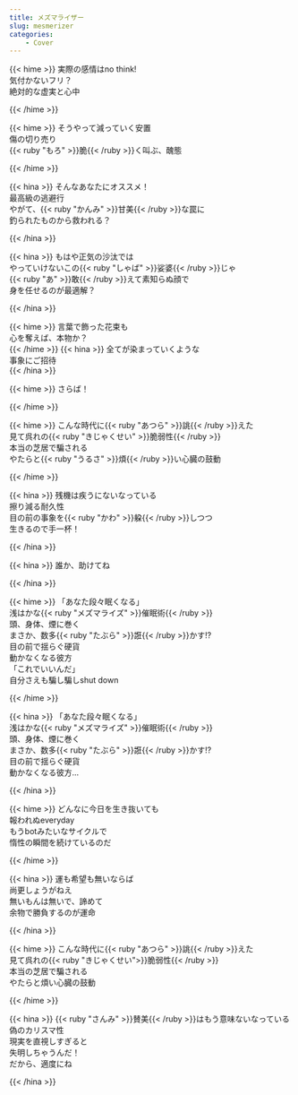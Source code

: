 ```yaml
---
title: メズマライザー
slug: mesmerizer
categories:
    - Cover
---
```


{{< hime >}}
実際の感情はno think!  
気付かないフリ？  
絶対的な虚実と心中  

{{< /hime >}}

{{< hime >}}
そうやって減っていく安置  
傷の切り売り  
{{< ruby "もろ" >}}脆{{< /ruby >}}く叫ぶ、醜態  

{{< /hime >}}

{{< hina >}}
そんなあなたにオススメ！  
最高級の逃避行  
やがて、{{< ruby "かんみ" >}}甘美{{< /ruby >}}な罠に  
釣られたものから救われる？  

{{< /hina >}}

{{< hina >}}
もはや正気の沙汰では  
やっていけないこの{{< ruby "しゃば" >}}娑婆{{< /ruby >}}じゃ  
{{< ruby "あ" >}}敢{{< /ruby >}}えて素知らぬ顔で  
身を任せるのが最適解？  

{{< /hina >}}

{{< hime >}}
言葉で飾った花束も  
心を奪えば、本物か？  
{{< /hime >}}
{{< hina >}}
全てが染まっていくような  
事象にご招待  
{{< /hina >}}

{{< hime >}}
さらば！  

{{< /hime >}}

{{< hime >}}
こんな時代に{{< ruby "あつら" >}}誂{{< /ruby >}}えた  
見て呉れの{{< ruby "きじゃくせい" >}}脆弱性{{< /ruby >}}  
本当の芝居で騙される  
やたらと{{< ruby "うるさ" >}}煩{{< /ruby >}}い心臓の鼓動  

{{< /hime >}}

{{< hina >}}
残機は疾うにないなっている  
擦り減る耐久性  
目の前の事象を{{< ruby "かわ" >}}躱{{< /ruby >}}しつつ  
生きるので手一杯！  

{{< /hina >}}

{{< hina >}}
誰か、助けてね

{{< /hina >}}

{{< hime >}}
「あなた段々眠くなる」  
浅はかな{{< ruby "メズマライズ" >}}催眠術{{< /ruby >}}  
頭、身体、煙に巻く  
まさか、数多{{< ruby "たぶら" >}}誑{{< /ruby >}}かす!?  
目の前で揺らぐ硬貨  
動かなくなる彼方  
「これでいいんだ」  
自分さえも騙し騙しshut down  

{{< /hime >}}

{{< hina >}}
「あなた段々眠くなる」  
浅はかな{{< ruby "メズマライズ" >}}催眠術{{< /ruby >}}  
頭、身体、煙に巻く  
まさか、数多{{< ruby "たぶら" >}}誑{{< /ruby >}}かす!?  
目の前で揺らぐ硬貨  
動かなくなる彼方...  

{{< /hina >}}

{{< hime >}}
どんなに今日を生き抜いても  
報われぬeveryday  
もうbotみたいなサイクルで  
惰性の瞬間を続けているのだ  

{{< /hime >}}

{{< hina >}}
運も希望も無いならば  
尚更しょうがねえ  
無いもんは無いで、諦めて  
余物で勝負するのが運命  

{{< /hina >}}

{{< hime >}}
こんな時代に{{< ruby "あつら" >}}誂{{< /ruby >}}えた  
見て呉れの{{< ruby "きじゃくせい">}}脆弱性{{< /ruby >}}  
本当の芝居で騙される  
やたらと煩い心臓の鼓動  

{{< /hime >}}

{{< hina >}}
{{< ruby "さんみ" >}}賛美{{< /ruby >}}はもう意味ないなっている  
偽のカリスマ性  
現実を直視しすぎると  
失明しちゃうんだ！  
だから、適度にね  

{{< /hina >}}